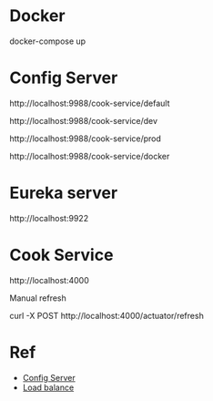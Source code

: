 # Docker

docker-compose up

# Config Server

http://localhost:9988/cook-service/default

http://localhost:9988/cook-service/dev

http://localhost:9988/cook-service/prod

http://localhost:9988/cook-service/docker

# Eureka server

http://localhost:9922


# Cook Service

http://localhost:4000

Manual refresh

curl -X POST http://localhost:4000/actuator/refresh


# Ref

* [Config Server](https://datmt.com/backend/java/spring/spring-cloud-config-server-complete-guide/)
* [Load balance](https://medium.com/@vinodkrane/microservices-scaling-and-load-balancing-using-docker-compose-78bf8dc04da9)